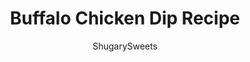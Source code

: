---
layout: ../../layouts/MarkdownPostLayout.astro
title: Buffalo Chicken Dip Recipe
author: ShugarySweets
pubDate: 2018-10-16
description: "Cheesy creamy Buffalo Chicken Dip is the perfect game day snack. This easy recipe is a family classic, and you&#x27;ll find yourself wishing you doubled the recipe!"
image_url: https://www.shugarysweets.com/wp-content/uploads/2019/12/buffalo-chicken-dip-served.jpg
tags: ["Appetizers","American"]
calories: 508
protein: 30
carbohydrates: 29
fats: 30
fiber: 2
ingredients: ["1 pound chicken breasts, cooked and shredded","8 ounce cream cheese, softened","1 cup sour cream","1/2 cup buffalo sauce (Frank's Red Hots is my favorite)","1 1/2 cups shredded cheddar cheese, divided","2 Tablespoons blue cheese dressing, or Ranch, for garnish","Fritos scoops, baguette slices, carrot/celery, for dipping"]
serves: 8
time: "30 minutes"
prepTime: "10 minutes"
instructions: ["In a large bowl, combine shredded chicken, cream cheese, sour cream, buffalo sauce, and 1 cup of the shredded cheddar cheese.","Mix with a large spatula until fully combined. Spread in the bottom of a 1.5 qt baking dish. Sprinkle the remaining 1/2 cup cheddar cheese over the top.","Bake in a 350 degree F oven, uncovered, for 15-20 minutes, until cheese is melted and bubbly.","Remove from oven and immediately drizzle with blue cheese or ranch dressing. Serve with baguette slices, Fritos scoops, and/or carrots and celery. ENJOY!"]
nutrition: ["508 calories","29 grams carbohydrates","117 milligrams cholesterol","30 grams fat","2 grams fiber","30 grams protein","14 grams saturated fat","990 milligrams sodium","5 grams sugar","0 grams trans fat","12 grams unsaturated fat"]
---